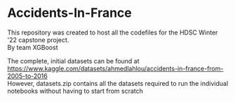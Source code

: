 # Accidents-In-France
This repository was created to host all the codefiles for the HDSC Winter '22 capstone project.<br>
By team XGBoost

The complete, initial datasets can be found at https://www.kaggle.com/datasets/ahmedlahlou/accidents-in-france-from-2005-to-2016<br>
However, datasets.zip contains all the datasets required to run the individual notebooks without having to start from scratch
